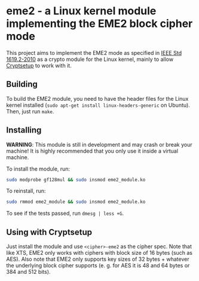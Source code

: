 # eme2 - a Linux kernel module implementing the EME2 block cipher mode

This project aims to implement the EME2 mode as specified in [IEEE Std 1619.2-2010](http://ieeexplore.ieee.org/xpl/articleDetails.jsp?arnumber=5729263&contentType=Standards) as a crypto module for the Linux kernel, mainly to allow [Cryptsetup](https://gitlab.com/cryptsetup/cryptsetup/) to work with it.

## Building

To build the EME2 module, you need to have the header files for the Linux kernel installed (`sudo apt-get install linux-headers-generic` on Ubuntu). Then, just run `make`.

## Installing

**WARNING**: This module is still in development and may crash or break your machine! It is highly recommended that you only use it inside a virtual machine.

To install the module, run:
```bash
sudo modprobe gf128mul && sudo insmod eme2_module.ko
```

To reinstall, run:
```bash
sudo rmmod eme2_module && sudo insmod eme2_module.ko
```

To see if the tests passed, run `dmesg | less +G`.

## Using with Cryptsetup

Just install the module and use `<cipher>-eme2` as the cipher spec. Note that like XTS, EME2 only works with ciphers with block size of 16 bytes (such as AES). Also note that EME2 only supports key sizes of 32 bytes + whatever the underlying block cipher supports (e. g. for AES it is 48 and 64 bytes or 384 and 512 bits).
